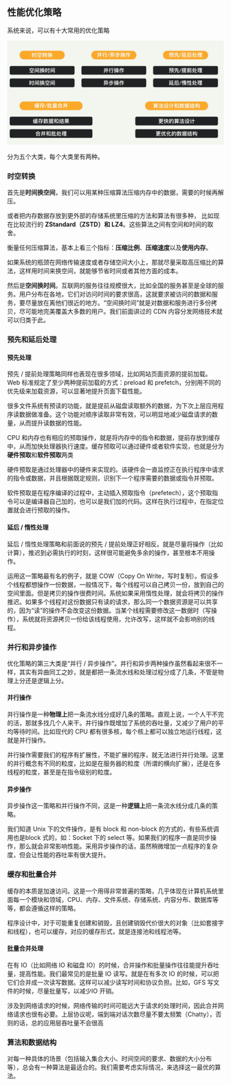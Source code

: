 ## 性能优化策略

系统来说，可以有十大常用的优化策略

![image-20200317232532513](image/image-20200317232532513.png)

分为五个大类，每个大类里有两种。

### 时空转换

首先是**时间换空间**，我们可以用某种压缩算法压缩内存中的数据，需要的时候再解压。

或者把内存数据存放到更外部的存储系统里压缩的方法和算法有很多种， 比如现在比较流行的 **ZStandard（ZSTD）和 LZ4**。这些算法之间有空间和时间的取舍。

衡量任何压缩算法，基本上看三个指标：**压缩比例**、**压缩速度**以及**使用内存**。

如果系统的瓶颈在网络传输速度或者存储空间大小上，那就尽量采取高压缩比的算法，这样用时间来换空间，就能够节省时间或者其他方面的成本。



然后是**空间换时间**。互联网的服务往往规模很大，比如全国的服务甚至是全球的服务。用户分布在各地，它们对访问时间的要求很高，这就要求被访问的数据和服务，要尽量放在离他们很近的地方。“空间换时间”就是对数据和服务进行多份拷贝，尽可能地完美覆盖大多数的用户。我们前面讲过的 CDN 内容分发网络技术就可以归类于此。



### 预先和延后处理

#### 预先处理

预先 / 提前处理策略同样也表现在很多领域，比如网站页面资源的提前加载。Web 标准规定了至少两种提前加载的方式：preload 和 prefetch，分别用不同的优先级来加载资源，可以显著地提升页面下载性能。

很多文件系统有预读的功能，就是提前从磁盘读取额外的数据，为下次上层应用程序读数据做准备。这个功能对顺序读取非常有效，可以明显地减少磁盘请求的数量，从而提升读数据的性能。

CPU 和内存也有相应的预取操作，就是将内存中的指令和数据，提前存放到缓存中，从而加快处理器执行速度。缓存预取可以通过硬件或者软件实现，也就是分为**硬件预取**和**软件预取**两类

硬件预取是通过处理器中的硬件来实现的。该硬件会一直监控正在执行程序中请求的指令或数据，并且根据既定规则，识别下一个程序需要的数据或指令并预取。

软件预取是在程序编译的过程中，主动插入预取指令（prefetech），这个预取指令可以是编译器自己加的，也可以是我们加的代码。这样在执行过程中，在指定位置就会进行预取的操作。

####  延后 **/** 惰性处理

延后 / 惰性处理策略和前面说的预先 / 提前处理正好相反。就是尽量将操作（比如计算），推迟到必需执行的时刻，这样很可能避免多余的操作，甚至根本不用操作。

运用这一策略最有名的例子，就是 COW（Copy On Write，写时复制）。假设多个线程都想操作一份数据，一般情况下，每个线程可以自己拷贝一份，放到自己的空间里面。但是拷贝的操作很费时间。系统如果采用惰性处理，就会将拷贝的操作推迟。如果多个线程对这份数据只有读的请求，那么同一个数据资源是可以共享的，因为“读”的操作不会改变这份数据。当某个线程需要修改这一数据时（写操作），系统就将资源拷贝一份给该线程使用，允许改写，这样就不会影响别的线程。

### 并行和异步操作

优化策略的第三大类是“并行 / 异步操作”。并行和异步两种操作虽然看起来很不一样，其实有异曲同工之妙，就是都把一条流水线和处理过程分成了几条，不管是物理上分还是逻辑上分。

#### 并行操作

并行操作是一种**物理上**把一条流水线分成好几条的策略。直观上说，一个人干不完的活，那就多找几个人来干。并行操作既增加了系统的吞吐量，又减少了用户的平均等待时间。比如现代的 CPU 都有很多核，每个核上都可以独立地运行线程，这就是并行操作。

并行操作需要我们的程序有扩展性，不能扩展的程序，就无法进行并行处理。这里的并行概念有不同的粒度，比如是在服务器的粒度（所谓的横向扩展），还是在多线程的粒度，甚至是在指令级别的粒度。

#### 异步操作

异步操作这一策略和并行操作不同，这是一种**逻辑上**把一条流水线分成几条的策略。

我们知道 Unix 下的文件操作，是有 block 和 non-block 的方式的，有些系统调用也是block 式的，如：Socket 下的 select 等。如果我们的程序一直是同步操作，那么就会非常影响性能。采用异步操作的话，虽然稍微增加一点程序的复杂度，但会让性能的吞吐率有很大提升。

### 缓存和批量合并

缓存的本质是加速访问。这是一个用得非常普遍的策略，几乎体现在计算机系统里面每一个模块和领域，CPU、内存、文件系统、存储系统、内容分布、数据库等等，都会遵循这样的策略。

程序设计中，对于可能重复创建和销毁，且创建销毁代价很大的对象（比如套接字和线程），也可以缓存，对应的缓存形式，就是连接池和线程池等。

#### 批量合并处理

在有 IO（比如网络 IO 和磁盘 IO）的时候，合并操作和批量操作往往能提升吞吐量，提高性能。我们最常见的是批量 IO 读写。就是在有多次 IO 的时候，可以把它们合并成一次读写数据。这样可以减少读写时间和协议负担。比如，GFS 写文件的时候，尽量批量写，以减少IO 开销。

涉及到网络请求的时候，网络传输的时间可能远大于请求的处理时间，因此合并网络请求也很有必要。上层协议呢，端到端对话次数尽量不要太频繁（Chatty），否则的话，总的应用层吞吐量不会很高

### 算法和数据结构

对每一种具体的场景（包括输入集合大小、时间空间的要求、数据的大小分布等），总会有一种算法是最适合的。我们需要考虑实际情况，来选择这一最优的算法。